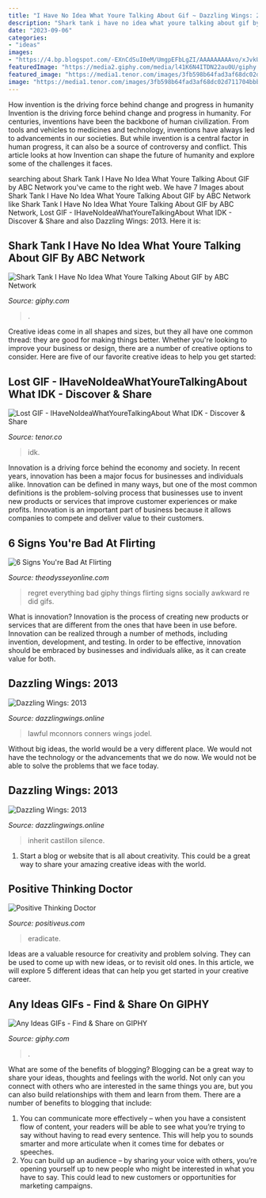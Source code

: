 ```yaml
---
title: "I Have No Idea What Youre Talking About Gif ~ Dazzling Wings: 2013"
description: "Shark tank i have no idea what youre talking about gif by abc network"
date: "2023-09-06"
categories:
- "ideas"
images:
- "https://4.bp.blogspot.com/-EXnCdSuI0eM/UmgpEFbLgZI/AAAAAAAAAvo/xJvkUZFIY7w/s1600/Broken+light+bulb+file000362203086.jpg"
featuredImage: "https://media2.giphy.com/media/l41K6N4ITDN22au0U/giphy.gif"
featured_image: "https://media1.tenor.com/images/3fb598b64fad3af68dc02d711704bbb8/tenor.gif?itemid=6237623"
image: "https://media1.tenor.com/images/3fb598b64fad3af68dc02d711704bbb8/tenor.gif?itemid=6237623"
---
```



How invention is the driving force behind change and progress in humanity
Invention is the driving force behind change and progress in humanity. For centuries, inventions have been the backbone of human civilization. From tools and vehicles to medicines and technology, inventions have always led to advancements in our societies. But while invention is a central factor in human progress, it can also be a source of controversy and conflict. This article looks at how Invention can shape the future of humanity and explore some of the challenges it faces.

	

		
searching about Shark Tank I Have No Idea What Youre Talking About GIF by ABC Network you've came to the right web. We have 7 Images about Shark Tank I Have No Idea What Youre Talking About GIF by ABC Network like Shark Tank I Have No Idea What Youre Talking About GIF by ABC Network, Lost GIF - IHaveNoIdeaWhatYoureTalkingAbout What IDK - Discover &amp; Share and also Dazzling Wings: 2013. Here it is:
		
    
## Shark Tank I Have No Idea What Youre Talking About GIF By ABC Network

<img loading=lazy src="https://media3.giphy.com/media/J5GAmmgjmiEXlYX089/giphy.gif" onerror="this.onerror=null;this.src='https://tse2.mm.bing.net/th?id=OIP.tIwbbrYqUTz5ZtG3Btwf-QHaEK&amp;pid=15.1';" alt="Shark Tank I Have No Idea What Youre Talking About GIF by ABC Network">

_Source: giphy.com_

>. 

	

Creative ideas come in all shapes and sizes, but they all have one common thread: they are good for making things better. Whether you're looking to improve your business or design, there are a number of creative options to consider. Here are five of our favorite creative ideas to help you get started: 

    
## Lost GIF - IHaveNoIdeaWhatYoureTalkingAbout What IDK - Discover &amp; Share

<img loading=lazy src="https://media1.tenor.com/images/3fb598b64fad3af68dc02d711704bbb8/tenor.gif?itemid=6237623" onerror="this.onerror=null;this.src='https://tse3.mm.bing.net/th?id=OIP.P7WYtk-tOvaNwC1xFwS7uAHaEI&amp;pid=15.1';" alt="Lost GIF - IHaveNoIdeaWhatYoureTalkingAbout What IDK - Discover &amp; Share">

_Source: tenor.co_

>idk. 

	

Innovation is a driving force behind the economy and society. In recent years, innovation has been a major focus for businesses and individuals alike. Innovation can be defined in many ways, but one of the most common definitions is the problem-solving process that businesses use to invent new products or services that improve customer experiences or make profits. Innovation is an important part of business because it allows companies to compete and deliver value to their customers.

    
## 6 Signs You&#039;re Bad At Flirting

<img loading=lazy src="https://media.giphy.com/media/gTCLXlXQ36VdS/giphy.gif" onerror="this.onerror=null;this.src='https://tse4.mm.bing.net/th?id=OIP.ZOgrfykFh250TLJwLxs2nQAAAA&amp;pid=15.1';" alt="6 Signs You&#039;re Bad At Flirting">

_Source: theodysseyonline.com_

>regret everything bad giphy things flirting signs socially awkward re did gifs. 

	

What is innovation?
Innovation is the process of creating new products or services that are different from the ones that have been in use before. Innovation can be realized through a number of methods, including invention, development, and testing. In order to be effective, innovation should be embraced by businesses and individuals alike, as it can create value for both.

    
## Dazzling Wings: 2013

<img loading=lazy src="https://4.bp.blogspot.com/-EXnCdSuI0eM/UmgpEFbLgZI/AAAAAAAAAvo/xJvkUZFIY7w/s1600/Broken+light+bulb+file000362203086.jpg" onerror="this.onerror=null;this.src='https://tse1.mm.bing.net/th?id=OIP.0fmNotj5tGGuTJItYQWKPQHaF7&amp;pid=15.1';" alt="Dazzling Wings: 2013">

_Source: dazzlingwings.online_

>lawful mconnors conners wings jodel. 

	

Without big ideas, the world would be a very different place. We would not have the technology or the advancements that we do now. We would not be able to solve the problems that we face today.

    
## Dazzling Wings: 2013

<img loading=lazy src="https://4.bp.blogspot.com/-2vA5DRWGPx0/UoKni__m_qI/AAAAAAAAAw0/FalvY-2eABw/s1600/file291348651599.jpg" onerror="this.onerror=null;this.src='https://tse3.mm.bing.net/th?id=OIP.uEcPx3_NbZeHThA-N0cX-AHaG2&amp;pid=15.1';" alt="Dazzling Wings: 2013">

_Source: dazzlingwings.online_

>inherit castillon silence. 

	

1. Start a blog or website that is all about creativity. This could be a great way to share your amazing creative ideas with the world.

    
## Positive Thinking Doctor

<img loading=lazy src="http://positiveus.com/img/ERADICATE400.jpg" onerror="this.onerror=null;this.src='https://tse2.mm.bing.net/th?id=OIP.2lfeMOQSlVzF9t9ptjNm5wAAAA&amp;pid=15.1';" alt="Positive Thinking Doctor">

_Source: positiveus.com_

>eradicate. 

	

Ideas are a valuable resource for creativity and problem solving. They can be used to come up with new ideas, or to revisit old ones. In this article, we will explore 5 different ideas that can help you get started in your creative career.

    
## Any Ideas GIFs - Find &amp; Share On GIPHY

<img loading=lazy src="https://media2.giphy.com/media/l41K6N4ITDN22au0U/giphy.gif" onerror="this.onerror=null;this.src='https://tse3.mm.bing.net/th?id=OIP.sx9kyWqGstrqbiSNzQSeGQHaF8&amp;pid=15.1';" alt="Any Ideas GIFs - Find &amp; Share on GIPHY">

_Source: giphy.com_

>. 

	

What are some of the benefits of blogging?
Blogging can be a great way to share your ideas, thoughts and feelings with the world. Not only can you connect with others who are interested in the same things you are, but you can also build relationships with them and learn from them. There are a number of benefits to blogging that include: 
1) You can communicate more effectively – when you have a consistent flow of content, your readers will be able to see what you’re trying to say without having to read every sentence. This will help you to sounds smarter and more articulate when it comes time for debates or speeches. 
2) You can build up an audience – by sharing your voice with others, you’re opening yourself up to new people who might be interested in what you have to say. This could lead to new customers or opportunities for marketing campaigns.

